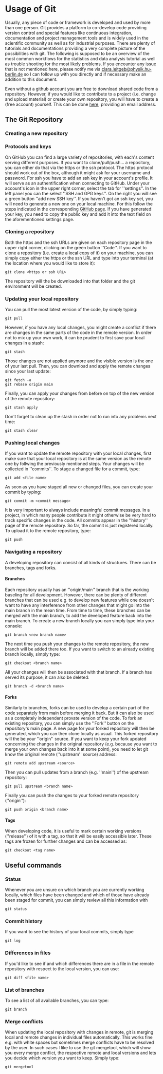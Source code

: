 # Usage of Git

Usually, any piece of code or framework is developed and used by more than one person. Git provides a platform to co-develop code providing version control and special features like continuous integration, documentation and project management tools and is widely used in the scientific community as well as for industrial purposes. There are plenty of tutorials and documentations providing a very complete picture of the possibilities with git. The following is supposed to be an overview of the most common workflows for the statistics and data analysis tutorial as well as trouble shooting for the most likely problems. If you encounter any issue that is not mentioned here, please notify me via clara.leitgeb@physik.hu-berlin.de so I can follow up with you directly and if necessary make an addition to this document.

Even without a github account you are free to download shared code from a repository. However, if you would like to contribute to a project (i.e. change and upload material) or create your own repository, you will have to create a (free account) yourself. This can be done [here](https://github.com/signup?ref_cta=Sign+up&ref_loc=header+logged+out&ref_page=%2F%3Cuser-name%3E%2F%3Crepo-name%3E&source=header-repo&source_repo=aotownsend%2FStatMethods2022), providing an email address.

## The Git Repository

### Creating a new repository

### Protocols and keys

On GitHub you can find a large variety of repositories, with each's content serving different purposes. If you want to clone/pull/push... a repository, you can either do that via the https or the ssh protocol. The https protocol should work out of the box, although it might ask for your username and password. For ssh you have to add an ssh key in your account's profile. It will serve as an authentification when connecting to GitHub. Under your account's icon in the upper right corner, select the tab for ''settings''. In the left panel you can the select ''SSH and GPG keys''. On the right you will see a green button ''add new SSH key''. If you haven't got an ssh key yet, you will need to generate a new one on your local machine. For this follow the steps indicated in the corresponding [GitHub page](https://docs.github.com/en/authentication/connecting-to-github-with-ssh/generating-a-new-ssh-key-and-adding-it-to-the-ssh-agent). If you have generated your key, you need to copy the public key and add it into the text field on the aforementioned settings page.

### Cloning a repository

Both the https and the ssh URLs are given on each repository page in the upper right corner, clicking on the green button ''Code''. If you want to clone a repository (i.e. create a local copy of it) on your machine, you can simply copy either the https or the ssh URL and type into your terminal (at the location where you would like to store it):
```
git clone <https or ssh URL>
```
The repository will the be downloaded into that folder and the git environment will be created.

### Updating your local repository

You can pull the most latest version of the code, by simply typing:
```
git pull
```
However, if you have any local changes, you might create a conflict if there are changes in the same parts of the code in the remote version. In order not to mix up your own work, it can be prudent to first save your local changes in a stash:
```
git stash
```
Those changes are not applied anymore and the visible version is the one of your last pull. Then, you can download and apply the remote changes since your last update:
```
git fetch -a
git rebase origin main
```
Finally, you can apply your changes from before on top of the new version of the remote repository:
```
git stash apply
```
Don't forget to clean up the stash in order not to run into any problems next time:
```
git stash clear
```

### Pushing local changes

If you want to update the remote repository with your local changes, first make sure that your local repository is at the same version as the remote one by follwing the previously mentioned steps. Your changes will be collected in ''commits''. To stage a changed file for a commit, type:
```
git add <file name>
```
As soon as you have staged all new or changed files, you can create your commit by typing:
```
git commit -m <commit message>
```
It is very important to always include meaningful commit messages. In a project, in which many people contribute it might otherwise be very hard to track specific changes in the code. All commits appear in the ''history'' page of the remote repository.
So far, the commit is just registered locally. To upload it to the remote repository, type:
```
git push
```


### Navigating a repository

A developing repository can consist of all kinds of structures. There can be branches, tags and forks. 

#### Branches

Each repository usually has an ''origin/main'' branch that is the working baseling for all development. However, there can be plenty of different branches that can be used e.g. to develop new features while one doesn't want to have any interference from other changes that might go into the main branch in the mean time. From time to time, these branches can be merged with the main branch, to add the developed feature back into the main branch. To create a new branch locally you can simply type into your console:
```
git branch <new branch name>
```
The next time you push your changes to the remote repository, the new branch will be added there too. If you want to switch to an already existing branch locally, simply type:
```
git checkout <branch name>
```
All your changes will then be associated with that branch.
If a branch has served its purpose, it can also be deleted:
```
git branch -d <branch name>
```

#### Forks

Similarly to branches, forks can be used to develop a certain part of the code separately from main before merging it back. But it can also be used as a completely independent provate version of the code. To fork an existing repository, you can simply use the ''Fork'' button on the repository's main page. A new page for your forked repository will then be generated, which you can then clone locally as usual. This forked repository will the be your ''origin'' source. If you want to keep your fork updated concerning the changes in the original repository (e.g. because you want to merge your own changes back into it at some point), you need to let git know the original remote (''upstream'' source) address:

```
git remote add upstream <source>
```

Then you can pull updates from a branch (e.g. ''main'') of the upstream repository:
```
git pull upstream <branch name>
```
Finally you can push the changes to your forked remote repository (''origin''):
```
git push origin <branch name>
```

#### Tags

When developing code, it is useful to mark certain working versions (''release'') of it with a tag, so that it will be easily accessible later. These tags are frozen for further changes and can be accessed as:
```
git checkout <tag name>
```

## Useful commands

### Status

Whenever you are unsure on which branch you are currently working locally, which files have been changed and which of those have already been staged for commit, you can simply review all this information with
```
git status
```

### Commit history

If you want to see the history of your local commits, simply type
```
git log
```

### Differences in files

If you'd like to see if and which differences there are in a file in the remote repository with respect to the local version, you can use:
```
git diff <file name>
```

### List of branches

To see a list of all available branches, you can type:
```
git branch
```


### Merge conflicts

When updating the local repository with changes in remote, git is merging local and remote changes in individual files automatically. This works fine e.g. with white spaces but sometimes merge conflicts have to be resolved by the user.
In such cases I like to use the git mergetool, which will show you every merge conflict, the respective remote and local versions and lets you decide which version you want to keep. Simply type:
```
git mergetool
```
